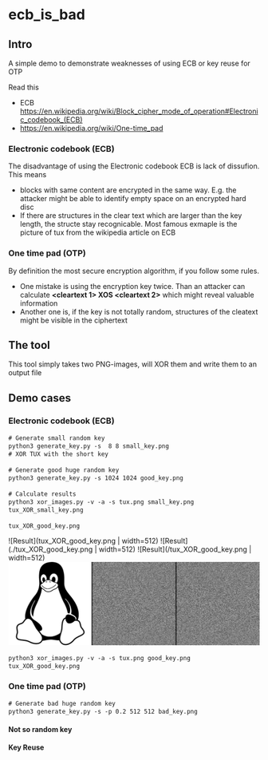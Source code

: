 # ecb_is_bad

## Intro

A simple demo to demonstrate weaknesses of using ECB or key reuse for OTP

Read this 
* ECB https://en.wikipedia.org/wiki/Block_cipher_mode_of_operation#Electronic_codebook_(ECB)
*  https://en.wikipedia.org/wiki/One-time_pad

### Electronic codebook (ECB)

The disadvantage of using the Electronic codebook ECB is lack of dissufion. This means
* blocks with same content are encrypted in the same way. E.g. the attacker might be able to identify empty space on an encrypted hard disc
* If there are structures in the clear text which are larger than the key length, the structe stay recognicable. Most famous exmaple is the picture of tux from the wikipedia article on ECB

### One time pad (OTP)

By definition the most secure encryption algorithm, if you follow some rules. 

* One mistake is using the encryption key twice. Than an attacker can calculate __<cleartext 1> XOS <cleartext 2>__ which might reveal valuable information
* Another one is, if the key is not totally random, structures of the cleatext might be visible in the ciphertext

## The tool 

This tool simply takes two PNG-images, will XOR them and write them to an output file

## Demo cases

### Electronic codebook (ECB)
    # Generate small random key
    python3 generate_key.py -s  8 8 small_key.png
    # XOR TUX with the short key

    # Generate good huge random key
    python3 generate_key.py -s 1024 1024 good_key.png

    # Calculate results
    python3 xor_images.py -v -a -s tux.png small_key.png tux_XOR_small_key.png
    
    tux_XOR_good_key.png
    
![Result](tux_XOR_good_key.png | width=512)
![Result](./tux_XOR_good_key.png | width=512)
![Result](/tux_XOR_good_key.png | width=512)
![Result](/tux_XOR_good_key.png )
 
 
    python3 xor_images.py -v -a -s tux.png good_key.png tux_XOR_good_key.png
    

### One time pad (OTP)

    # Generate bad huge random key
    python3 generate_key.py -s -p 0.2 512 512 bad_key.png

#### Not so random key

#### Key Reuse




